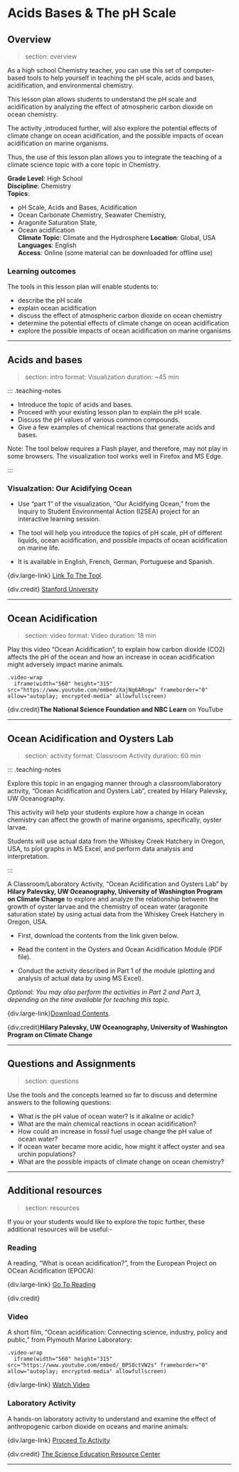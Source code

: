 # Acids Bases & The pH Scale

## Overview
>section: overview

As a high school Chemistry teacher, you can use this set of computer-based tools to help yourself in teaching the pH scale, acids and bases, acidification, and environmental chemistry.

This lesson plan allows students to understand the pH scale and acidification by analyzing the effect of atmospheric carbon dioxide on ocean chemistry. 

The activity ,introduced further, will also explore the potential effects of climate change on ocean acidification, and the possible impacts of ocean acidification on marine organisms. 

Thus, the use of this lesson plan allows you to integrate the teaching of a climate science topic with a core topic in Chemistry.

__Grade Level__: High School  
__Discipline__: Chemistry  
__Topics__: 
* pH Scale, Acids and Bases, Acidification
* Ocean Carbonate Chemistry, Seawater Chemistry,
* Aragonite Saturation State,
* Ocean acidification  
__Climate Topic__: Climate and the Hydrosphere
__Location__: Global, USA
__Languages__: English  
__Access__: Online (some material can be downloaded for offline use) 


### Learning outcomes

The tools in this lesson plan will enable students to:

*  describe the pH scale
*  explain ocean acidification
*  discuss the effect of atmospheric carbon dioxide on ocean chemistry
*  determine the potential effects of climate change on ocean acidification
*  explore the possible impacts of ocean acidification on marine organisms

---

## Acids and bases
>section: intro
>format: Visualization
>duration: ~45 min 

::: .teaching-notes

* Introduce the topic of acids and bases.
* Proceed with your existing lesson plan to explain the pH scale.
* Discuss the pH values of various common compounds.
* Give a few examples of chemical reactions that generate acids and bases.

Note: The tool below requires a Flash player, and therefore, may not play in some browsers. The visualization tool works well in Firefox and MS Edge.

:::

### Visualzation: Our Acidifying Ocean

* Use “part 1” of the visualization, “Our Acidifying Ocean,” from the Inquiry to Student Environmental Action (I2SEA) project for an interactive learning session. 

* The tool will help you introduce the topics of pH scale, pH of different liquids, ocean acidification, and possible impacts of ocean acidification on marine life.

* It is available in English, French, German, Portuguese and Spanish.

{div.large-link} [Link To The Tool](http://i2sea.stanford.edu/AcidOcean/AcidOcean.htm).

{div.credit} [Stanford University](https://www.stanford.edu/)

---

## Ocean Acidification
> section: video
> format: Video
> duration: 18 min

Play this video “Ocean Acidification”, to explain how carbon dioxide (CO2) affects the pH of the ocean and how an increase in ocean acidification might adversely impact marine animals.

    .video-wrap
      iframe(width="560" height="315" src="https://www.youtube.com/embed/XajNg6ARogw" frameborder="0" allow="autoplay; encrypted-media" allowfullscreen)


{div.credit}**The National Science Foundation and NBC Learn** on YouTube

---


## Ocean Acidification and Oysters Lab
> section: activity
> format: Classroom Activity
> duration: 60 min

::: .teaching-notes

Explore this topic in an engaging manner through a classroom/laboratory activity, “Ocean Acidification and Oysters Lab”, created by Hilary Palevsky, UW Oceanography.

This activity will help your students explore how a change in ocean chemistry can affect the growth of marine organisms, specifically, oyster larvae. 

Students will use actual data from the Whiskey Creek Hatchery in Oregon, USA, to plot graphs in MS Excel, and perform data analysis and interpretation.

:::

A Classroom/Laboratory Activity, “Ocean Acidification and Oysters Lab” by	**Hilary Palevsky, UW Oceanography, University of Washington Program on Climate Change** to explore and analyze the relationship between the growth of oyster larvae and the chemistry of ocean water (aragonite saturation state) by using actual data from the Whiskey Creek Hatchery in Oregon, USA.

* First, download the contents from the link given below.

* Read the content in the Oysters and Ocean Acidification Module (PDF file).

* Conduct the activity described in Part 1 of the module (plotting and analysis of actual data by using MS Excel).

*Optional: You may also perform the activities in Part 2 and Part 3, depending on the time available for teaching this topic.*

{div.large-link}[Download Contents](https://pcc.uw.edu/education/curriculum/climate-teaching-modules/uwhs-atms-211-ocean-acidification-and-oysters-lab/).

{div.credit}**Hilary Palevsky, UW Oceanography, University of Washington Program on Climate Change**

---

## Questions and Assignments
> section: questions

Use the tools and the concepts learned so far to discuss and determine answers to the following questions:
* What is the pH value of ocean water? Is it alkaline or acidic?
* What are the main chemical reactions in ocean acidification?
* How could an increase in fossil fuel usage change the pH value of ocean water?
* If ocean water became more acidic, how might it affect oyster and sea urchin populations?
* What are the possible impacts of climate change on ocean chemistry?

---

## Additional resources
> section: resources

If you or your students would like to explore the topic further, these additional resources will be useful:-

### Reading	

A reading, “What is ocean acidification?”, from the European Project on OCean Acidification (EPOCA): 

{div.large-link} [Go To Reading](http://www.epoca-project.eu/index.php/what-is-ocean-acidification.html)

{div.credit}

### Video	

A short film, “Ocean acidification: Connecting science, industry, policy and public,” from Plymouth Marine Laboratory:

    .video-wrap
      iframe(width="560" height="315" src="https://www.youtube.com/embed/_BPS8ctVW2s" frameborder="0" allow="autoplay; encrypted-media" allowfullscreen)


{div.large-link} [Watch Video](https://www.youtube.com/watch?v=)

### Laboratory Activity	

A hands-on laboratory activity to understand and examine the effect of anthropogenic carbon dioxide on oceans and marine animals: 

{div.large-link} [Proceed To Activity](https://serc.carleton.edu/integrate/workshops/risk_resilience/activities/81316.html)

{div.credit} [The Science Education Resource Center](https://serc.carleton.edu/serc/about/index.html)

---
